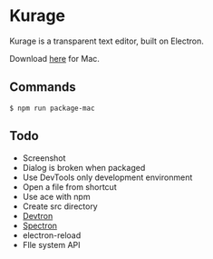 # Kurage
Kurage is a transparent text editor, built on Electron.

Download [here](https://github.com/tagty/kurage/releases/latest) for Mac.

## Commands
```
$ npm run package-mac
```

## Todo
- Screenshot
- Dialog is broken when packaged
- Use DevTools only development environment
- Open a file from shortcut
- Use ace with npm
- Create src directory
- [Devtron](https://electronjs.org/devtron)
- [Spectron](https://electronjs.org/spectron)
- electron-reload
- Flle system API

